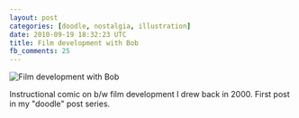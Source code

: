 ```yaml
---
layout: post
categories: [doodle, nostalgia, illustration]
date: 2010-09-19 18:32:23 UTC
title: Film development with Bob
fb_comments: 25
---
```


![Film development with Bob](http://farm5.static.flickr.com/4109/5005392376_b47cc552b4_z.jpg)

Instructional comic on b/w film development I drew back in 2000. First post in my "doodle" post series.